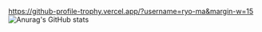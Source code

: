 
https://github-profile-trophy.vercel.app/?username=ryo-ma&margin-w=15
![Anurag's GitHub stats](https://github-readme-stats.vercel.app/api?username=moh0009&show_icons=true&theme=merko)

